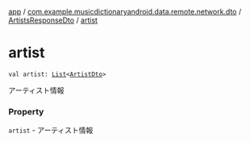 [app](../../index.md) / [com.example.musicdictionaryandroid.data.remote.network.dto](../index.md) / [ArtistsResponseDto](index.md) / [artist](./artist.md)

# artist

`val artist: `[`List`](https://kotlinlang.org/api/latest/jvm/stdlib/kotlin.collections/-list/index.html)`<`[`ArtistDto`](../-artist-dto/index.md)`>`

アーティスト情報

### Property

`artist` - アーティスト情報